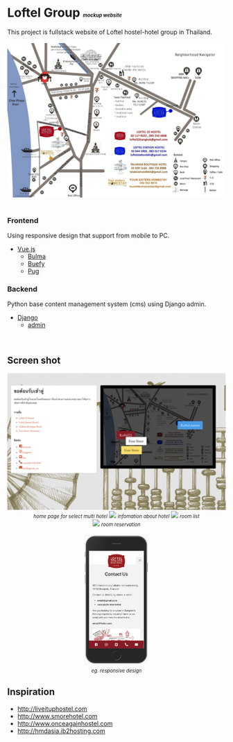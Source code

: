 # Loftel Group <em>mockup website</em>

This project is fullstack website of Loftel hostel-hotel group in Thailand.
<br/> <br/>
<img src='screenshot/map.jpg'>
<br/> <br/>

### Frontend

Using responsive design that support from mobile to PC.

- [Vue.js](https://vuejs.org)
  - [Bulma](https://bulma.io)
  - [Buefy](https://buefy.github.io)
  - [Pug](https://pugjs.org)

### Backend

Python base content management system (cms) using Django admin.

- [Django](https://www.djangoproject.com/)
  - [admin](https://docs.djangoproject.com/en/2.1/ref/contrib/admin/)

<br/>

## Screen shot

<p align="center">
  <img src='screenshot/1.png'>
  <em>home page for select multi hotel</em>
  <img src='screenshot/2.png'>
  <em>infomation about hotel</em>
  <img src='screenshot/4.png'>
  <em>room list</em> <br/>
  <img src='screenshot/5.png'>
  <em>room reservation</em> <br/> <br/>
  <img src='screenshot/3.png' height='300px'> <br/>
  <em>eg. responsive design</em> 
</p>

## Inspiration

- http://liveituphostel.com
- http://www.smorehotel.com
- http://www.onceagainhostel.com
- http://hmdasia.ib2hosting.com

<style>
  em {
    font-size: 0.7rem;
  }
</style>
<!-- ![][img1] -->

[img1]: screenshot/1.png
[img2]: screenshot/2.png
[img3]: screenshot/3.png
[img4]: screenshot/4.png
